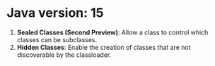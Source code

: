 # Java version: 15
1. **Sealed Classes (Second Preview)**: Allow a class to control which classes can be subclasses.
2. **Hidden Classes**: Enable the creation of classes that are not discoverable by the classloader.